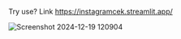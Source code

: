 Try use? Link 
https://instagramcek.streamlit.app/

![Screenshot 2024-12-19 120904](https://github.com/user-attachments/assets/99ad4b42-ef98-4f9f-9b19-77467d41d794)
